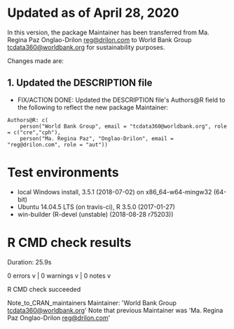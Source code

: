 # Updated as of April 28, 2020
In this version, the package Maintainer has been transferred from Ma. Regina Paz Onglao-Drilon <reg@drilon.com> to World Bank Group <tcdata360@worldbank.org> for sustainability purposes.

Changes made are:

## 1. Updated the DESCRIPTION file

* FIX/ACTION DONE: Updated the DESCRIPTION file's Authors@R field to the following to reflect the new package Maintainer:

```
Authors@R: c(
    person("World Bank Group", email = "tcdata360@worldbank.org", role = c("cre","cph"),
    person("Ma. Regina Paz", "Onglao-Drilon", email = "reg@drilon.com", role = "aut"))
```

# Test environments
* local Windows install, 3.5.1 (2018-07-02) on x86_64-w64-mingw32 (64-bit)
* Ubuntu 14.04.5 LTS (on travis-ci), R 3.5.0 (2017-01-27)
* win-builder (R-devel (unstable) (2018-08-28 r75203))

# R CMD check results
Duration: 25.9s

0 errors v | 0 warnings v | 0 notes v

R CMD check succeeded

Note_to_CRAN_maintainers
Maintainer: 'World Bank Group <tcdata360@worldbank.org>'
Note that previous Maintainer was 'Ma. Regina Paz Onglao-Drilon <reg@drilon.com>'
